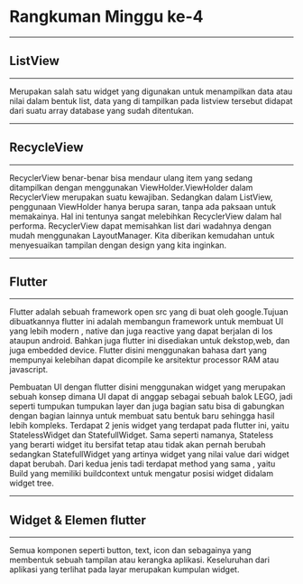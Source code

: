 # Rangkuman Minggu ke-4
---
## ListView
---
Merupakan salah satu widget yang digunakan untuk menampilkan data atau nilai dalam bentuk list, data yang di tampilkan pada listview tersebut didapat dari suatu array database yang sudah ditentukan.

---
## RecycleView
---
RecyclerView benar-benar bisa mendaur ulang item yang sedang ditampilkan dengan menggunakan ViewHolder.ViewHolder dalam RecyclerView merupakan suatu kewajiban. Sedangkan dalam ListView, penggunaan ViewHolder hanya berupa saran, tanpa ada paksaan untuk memakainya. Hal ini tentunya sangat melebihkan RecyclerView dalam hal performa. RecyclerView dapat memisahkan list dari wadahnya dengan mudah menggunakan LayoutManager. Kita diberikan kemudahan untuk menyesuaikan tampilan dengan design yang kita inginkan.

---
## Flutter
---
Flutter adalah sebuah framework open src yang di buat oleh google.Tujuan dibuatkannya flutter ini adalah membangun framework untuk membuat UI yang lebih modern , native dan juga reactive yang dapat berjalan di Ios ataupun android. Bahkan juga flutter ini disediakan untuk dekstop,web, dan juga embedded device.
Flutter disini menggunakan bahasa dart yang mempunyai kelebihan dapat dicompile ke arsitektur processor RAM atau javascript.

Pembuatan UI dengan flutter disini menggunakan widget yang merupakan sebuah konsep dimana UI dapat di anggap sebagai sebuah balok LEGO, jadi seperti tumpukan tumpukan layer dan juga bagian satu bisa di gabungkan dengan bagian lainnya untuk membuat satu bentuk baru sehingga hasil lebih kompleks.
Terdapat 2 jenis widget yang terdapat pada flutter ini, yaitu StatelessWidget dan StatefullWidget. Sama seperti namanya, Stateless yang berarti widget itu bersifat tetap atau tidak akan pernah berubah sedangkan StatefullWidget yang artinya widget yang nilai value dari widget dapat berubah.
Dari kedua jenis tadi terdapat method yang sama , yaitu Build yang memiliki buildcontext untuk mengatur posisi widget didalam widget tree.

---
## Widget & Elemen flutter
---
Semua komponen seperti button, text, icon dan sebagainya yang membentuk sebuah tampilan atau kerangka aplikasi. Keseluruhan dari aplikasi yang terlihat pada layar merupakan kumpulan widget.

